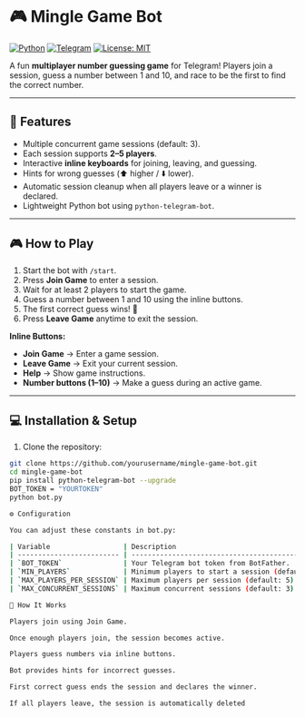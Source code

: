 # 🎮 Mingle Game Bot

[![Python](https://img.shields.io/badge/python-3.11-blue.svg)](https://www.python.org/)
[![Telegram](https://img.shields.io/badge/telegram-bot-blue.svg)](https://telegram.org/)
[![License: MIT](https://img.shields.io/badge/License-MIT-yellow.svg)](LICENSE)

A fun **multiplayer number guessing game** for Telegram! Players join a session, guess a number between 1 and 10, and race to be the first to find the correct number.  

---

## 🚀 Features

- Multiple concurrent game sessions (default: 3).  
- Each session supports **2–5 players**.  
- Interactive **inline keyboards** for joining, leaving, and guessing.  
- Hints for wrong guesses (⬆️ higher / ⬇️ lower).  
- Automatic session cleanup when all players leave or a winner is declared.  
- Lightweight Python bot using `python-telegram-bot`.  

---

## 🎮 How to Play

1. Start the bot with `/start`.  
2. Press **Join Game** to enter a session.  
3. Wait for at least 2 players to start the game.  
4. Guess a number between 1 and 10 using the inline buttons.  
5. The first correct guess wins! 🎉  
6. Press **Leave Game** anytime to exit the session.  

**Inline Buttons:**

- **Join Game** → Enter a game session.  
- **Leave Game** → Exit your current session.  
- **Help** → Show game instructions.  
- **Number buttons (1–10)** → Make a guess during an active game.  

---

## 💻 Installation & Setup

1. Clone the repository:

```bash
git clone https://github.com/yourusername/mingle-game-bot.git
cd mingle-game-bot
pip install python-telegram-bot --upgrade
BOT_TOKEN = "YOURTOKEN"
python bot.py

⚙️ Configuration

You can adjust these constants in bot.py:

| Variable                  | Description                                      |
| ------------------------- | ------------------------------------------------ |
| `BOT_TOKEN`               | Your Telegram bot token from BotFather.          |
| `MIN_PLAYERS`             | Minimum players to start a session (default: 2). |
| `MAX_PLAYERS_PER_SESSION` | Maximum players per session (default: 5).        |
| `MAX_CONCURRENT_SESSIONS` | Maximum concurrent sessions (default: 3).        |

🔧 How It Works

Players join using Join Game.

Once enough players join, the session becomes active.

Players guess numbers via inline buttons.

Bot provides hints for incorrect guesses.

First correct guess ends the session and declares the winner.

If all players leave, the session is automatically deleted
